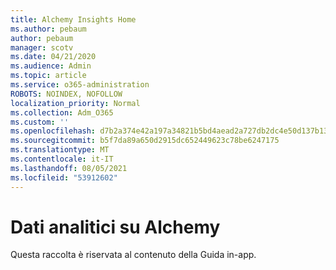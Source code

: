 ```yaml
---
title: Alchemy Insights Home
ms.author: pebaum
author: pebaum
manager: scotv
ms.date: 04/21/2020
ms.audience: Admin
ms.topic: article
ms.service: o365-administration
ROBOTS: NOINDEX, NOFOLLOW
localization_priority: Normal
ms.collection: Adm_O365
ms.custom: ''
ms.openlocfilehash: d7b2a374e42a197a34821b5bd4aead2a727db2dc4e50d137b13dcc2da9af5044
ms.sourcegitcommit: b5f7da89a650d2915dc652449623c78be6247175
ms.translationtype: MT
ms.contentlocale: it-IT
ms.lasthandoff: 08/05/2021
ms.locfileid: "53912602"
---
```

# <a name="alchemy-insights"></a>Dati analitici su Alchemy

Questa raccolta è riservata al contenuto della Guida in-app.